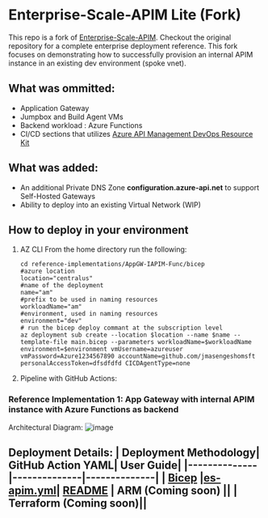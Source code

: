 
# Enterprise-Scale-APIM Lite (Fork)

This repo is a fork of [Enterprise-Scale-APIM](https://github.com/Azure/apim-landing-zone-accelerator). Checkout the original repository for a complete enterprise deployment reference. This fork focuses on demonstrating how to successfully provision an internal APIM instance in an existing dev environment (spoke vnet). 

## What was ommitted: 
- Application Gateway
- Jumpbox and Build Agent VMs
- Backend workload : Azure Functions
- CI/CD sections that utilizes [Azure API Management DevOps Resource Kit](https://github.com/Azure/azure-api-management-devops-resource-kit)

## What was added:

- An additional Private DNS Zone **configuration.azure-api.net** to support Self-Hosted Gateways
- Ability to deploy into an existing Virtual Network (WIP)

## How to deploy in your environment

1. AZ CLI
   From the home directory run the following:

    ```azcli
    cd reference-implementations/AppGW-IAPIM-Func/bicep
    #azure location
    location="centralus"
    #name of the deployment
    name="am"
    #prefix to be used in naming resources
    workloadName="am"
    #environment, used in naming resources
    environment="dev"
    # run the bicep deploy commant at the subscription level 
    az deployment sub create --location $location --name $name --template-file main.bicep --parameters workloadName=$workloadName environment=$environment vmUsername=azureuser vmPassword=Azure1234567890 accountName=github.com/jmasengeshomsft personalAccessToken=dfsdfdfd CICDAgentType=none 

4. Pipeline with GitHub Actions:


### Reference Implementation 1: App Gateway with internal APIM instance with Azure Functions as backend

Architectural Diagram:
![image](/docs/images/arch.png)


Deployment Details:
| Deployment Methodology| GitHub Action YAML| User Guide|
|--------------|--------------|--------------|
| [Bicep](/reference-implementations/AppGW-IAPIM-Func/bicep) |[es-apim.yml](/.github/workflows/es-apim.yml)| [README](/docs/README.md)
| ARM (Coming soon) ||
| Terraform (Coming soon)||
---



